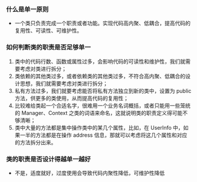 ### 什么是单一原则
- 一个类只负责完成一个职责或者功能。实现代码高内聚、低耦合，提高代码的复用性、可读性、可维护性。

### 如何判断类的职责是否足够单一
1. 类中的代码行数、函数或属性过多，会影响代码的可读性和维护性，我们就需要考虑对类进行拆分；
2. 类依赖的其他类过多，或者依赖类的其他类过多，不符合高内聚、低耦合的设计思想，我们就需要考虑对类进行拆分；
3. 私有方法过多，我们就要考虑能否将私有方法独立到新的类中，设置为 public 方法，供更多的类使用，从而提高代码的复用性；
4. 比较难给类起一个合适名字，很难用一个业务名词概括，或者只能用一些笼统的 Manager、Context 之类的词语来命名，这就说明类的职责定义得可能不够清晰；
5. 类中大量的方法都是集中操作类中的某几个属性，比如，在 UserInfo 中，如果一半的方法都是在操作 address 信息，那就可以考虑将这几个属性和对应的方法拆分出来。

### 类的职责是否设计得越单一越好
- 不是，适度就好，过度使用会导致代码内聚性降低，可维护性降低
